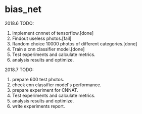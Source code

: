 # bias_net

2018.6 TODO:
1. Implement cnnnet of tensorflow.[done]
2. Findout useless photos.[fail]
3. Random choice 10000 photos of different categories.[done]
4. Train a cnn classifier model.[done]
5. Test experiments and calculate metrics.
6. analysis results and optimize.

2018.7 TODO:
1. prepare 600 test photos.
2. check cnn classifier model's performance.
3. prepare experiment for CNNAT.
5. Test experiments and calculate metrics.
6. analysis results and optimize.
7. write experiments report.